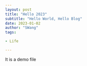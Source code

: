 ```yaml
---
layout: post
title: "Hello 2023"
subtitle: "Hello World, Hello Blog"
date: 2023-01-02
author: "SWang"
tags:

- Life

---
```


It is a demo file
